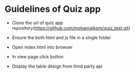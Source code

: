 Guidelines of Quiz app
======================

*	Clone the url of quiz app repository(https://github.com/mohanrajkpm/quiz_test.git)

*	Ensure the both html and js file in a single folder

*	Open index.html into browser

*	In view page click button 

*	Display the table design from third party api